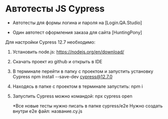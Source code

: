 # Автотесты JS Cypress

- Автотесты для формы логина и пароля на [Login.QA.Studio]

- Один автотест оформления заказа для сайта [HuntingPony]

Для настройки Cypress 12.7 необходимо:

1) Установить node.js: https://nodejs.org/en/download/

2) Скачать проект из github и открыть в IDE

3) В терминале перейти в папку с проектом и запустить установку Cypress
 	npm install --save-dev cypress@12.7.0

4) Находясь в папке с проектом в терминале запустить: npm i

5) Запуспить Cypress можно командой:  npx cypress open


	*Все новые тесты нужно писать в папке cypress/e2e
	Нужно создать внутри e2e файл: название.cy.js
